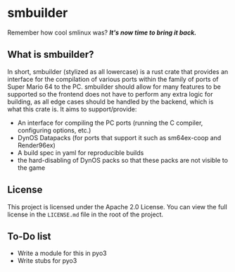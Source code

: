 # smbuilder

Remember how cool smlinux was? ***It's now time to bring it back.***

## What is smbuilder?
In short, smbuilder (stylized as all lowercase) is a rust crate that provides an interface for the compilation of various ports within the family of ports of Super Mario 64 to the PC. smbuilder should allow for many features to be supported so the frontend does not have to perform any extra logic for building, as all edge cases should be handled by the backend, which is what this crate is. It aims to support/provide:

* An interface for compiling the PC ports (running the C compiler, configuring options, etc.)
* DynOS Datapacks (for ports that support it such as sm64ex-coop and Render96ex)
* A build spec in yaml for reproducible builds
* the hard-disabling of DynOS packs so that these packs are not visible to the game

## License

This project is licensed under the Apache 2.0 License. You can view the full license in the `LICENSE.md` file in the root of the project.

## To-Do list

* Write a module for this in pyo3
* Write stubs for pyo3